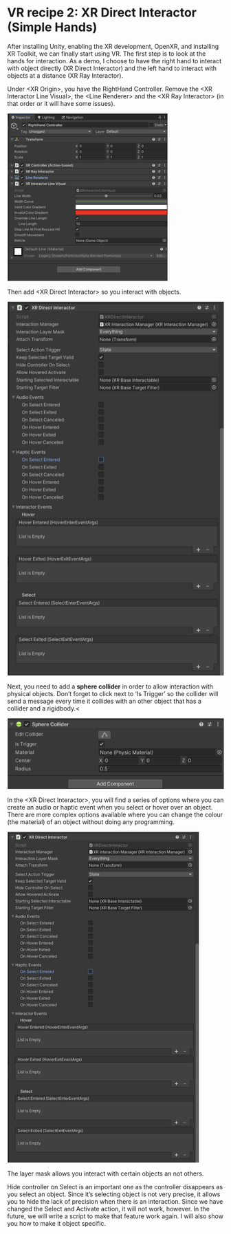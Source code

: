# VR recipe 2: XR Direct Interactor (Simple Hands)

After installing Unity, enabling the XR development, OpenXR, and installing XR Toolkit, we can finally start using VR. The first step is to look at the hands for interaction. As a demo, I choose to have the right hand to interact with object directly (XR Direct Interactor) and the left hand to interact with objects at a distance (XR Ray Interactor).

Under &lt;XR Origin&gt;, you have the RightHand Controller. Remove the &lt;XR Interactor Line Visual&gt;, the &lt;Line Renderer&gt; and the &lt;XR Ray Interactor&gt; (in that order or it will have some issues).

<p align="left"><img src="images/recipe201.png"/></p>

Then add &lt;XR Direct Interactor&gt; so you interact with objects.

<p align="left"><img src="images/recipe202.png"/></p>

Next, you need to add a <b>sphere collider</b> in order to allow interaction with physical objects. Don’t forget to click next to ‘Is Trigger’ so the collider will send a message every time it collides with an other object that has a collider and a rigidbody.<

<p align="left"><img src="images/recipe203.png"/></p>

In the &lt;XR Direct Interactor&gt;, you will find a series of options where you can create an audio or haptic event when you select or hover over an object. There are more complex options available where you can change the colour (the material) of an object without doing any programming.

<p align="left"><img src="images/recipe204.png"/></p>

The layer mask allows you interact with certain objects an not others.

Hide controller on Select is an important one as the controller disappears as you select an object. Since it’s selecting object is not very precise, it allows you to hide the lack of precision when there is an interaction. Since we have changed the Select and Activate action, it will not work, however. In the future, we will write a script to make that feature work again. I will also show you how to make it object specific.
